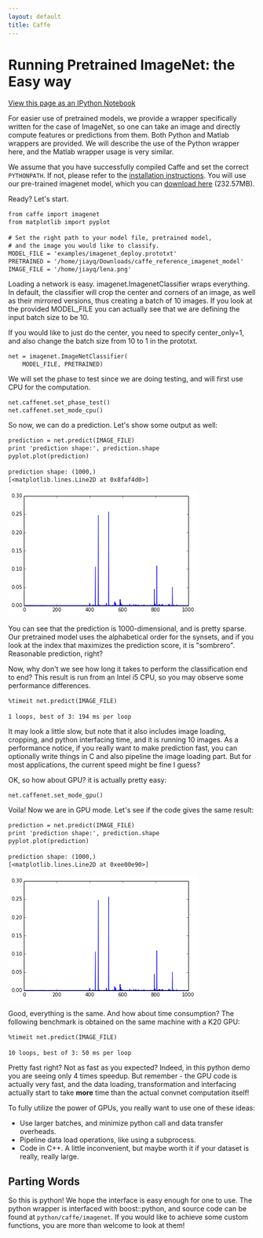 ```yaml
---
layout: default
title: Caffe
---
```


Running Pretrained ImageNet: the Easy way
=========================================

[View this page as an IPython Notebook](http://nbviewer.ipython.org/url/daggerfs.com/caffe/imagenet_pretrained_files/imagenet_pretrained.ipynb)

For easier use of pretrained models, we provide a wrapper specifically written
for the case of ImageNet, so one can take an image and directly compute features
or predictions from them. Both Python and Matlab wrappers are provided. We will
describe the use of the Python wrapper here, and the Matlab wrapper usage is
very similar.

We assume that you have successfully compiled Caffe and set the correct
`PYTHONPATH`. If not, please refer to the [installation
instructions](installation.html). You will use our pre-trained imagenet model,
which you can [download
here](https://www.dropbox.com/sh/854ufsssbqadhvr/t7zgt1meni) (232.57MB).

Ready? Let's start.


    from caffe import imagenet
    from matplotlib import pyplot
    
    # Set the right path to your model file, pretrained model,
    # and the image you would like to classify.
    MODEL_FILE = 'examples/imagenet_deploy.prototxt'
    PRETRAINED = '/home/jiayq/Downloads/caffe_reference_imagenet_model'
    IMAGE_FILE = '/home/jiayq/lena.png'

Loading a network is easy. imagenet.ImagenetClassifier wraps everything. In
default, the classifier will crop the center and corners of an image, as well as
their mirrored versions, thus creating a batch of 10 images. If you look at the
provided MODEL_FILE you can actually see that we are defining the input batch
size to be 10.

If you would like to just do the center, you need to specify center_only=1, and
also change the batch size from 10 to 1 in the prototxt.


    net = imagenet.ImageNetClassifier(
        MODEL_FILE, PRETRAINED)

We will set the phase to test since we are doing testing, and will first use CPU
for the computation.


    net.caffenet.set_phase_test()
    net.caffenet.set_mode_cpu()

So now, we can do a prediction. Let's show some output as well:


    prediction = net.predict(IMAGE_FILE)
    print 'prediction shape:', prediction.shape
    pyplot.plot(prediction)

    prediction shape: (1000,)
    [<matplotlib.lines.Line2D at 0x8faf4d0>]

![png](imagenet_pretrained_files/imagenet_pretrained_7_2.png)


You can see that the prediction is 1000-dimensional, and is pretty sparse. Our
pretrained model uses the alphabetical order for the synsets, and if you look at
the index that maximizes the prediction score, it is "sombrero". Reasonable
prediction, right?

Now, why don't we see how long it takes to perform the classification end to
end? This result is run from an Intel i5 CPU, so you may observe some
performance differences.


    %timeit net.predict(IMAGE_FILE)

    1 loops, best of 3: 194 ms per loop


It may look a little slow, but note that it also includes image loading,
cropping, and python interfacing time, and it is running 10 images. As a
performance notice, if you really want to make prediction fast, you can
optionally write things in C and also pipeline the image loading part. But for
most applications, the current speed might be fine I guess?

OK, so how about GPU? it is actually pretty easy:


    net.caffenet.set_mode_gpu()

Voila! Now we are in GPU mode. Let's see if the code gives the same result:


    prediction = net.predict(IMAGE_FILE)
    print 'prediction shape:', prediction.shape
    pyplot.plot(prediction)

    prediction shape: (1000,)
    [<matplotlib.lines.Line2D at 0xee00e90>]

![png](imagenet_pretrained_files/imagenet_pretrained_13_2.png)


Good, everything is the same. And how about time consumption? The following
benchmark is obtained on the same machine with a K20 GPU:


    %timeit net.predict(IMAGE_FILE)

    10 loops, best of 3: 50 ms per loop


Pretty fast right? Not as fast as you expected? Indeed, in this python demo you
are seeing only 4 times speedup. But remember - the GPU code is actually very
fast, and the data loading, transformation and interfacing actually start to
take **more** time than the actual convnet computation itself!

To fully utilize the power of GPUs, you really want to use one of these ideas:
* Use larger batches, and minimize python call and data transfer overheads.
* Pipeline data load operations, like using a subprocess.
* Code in C++. A little inconvenient, but maybe worth it if your dataset is
really, really large.

Parting Words
-------------

So this is python! We hope the interface is easy enough for one to use. The
python wrapper is interfaced with boost::python, and source code can be found at
`python/caffe/imagenet`. If you would like to achieve some custom functions, you
are more than welcome to look at them!
